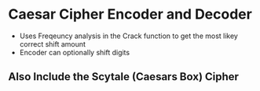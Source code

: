 # Caesar Cipher Encoder and Decoder
- Uses Freqeuncy analysis in the Crack function to get the most likey correct shift amount
- Encoder can optionally shift digits

## Also Include the Scytale (Caesars Box) Cipher
